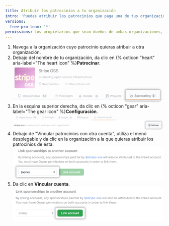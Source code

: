 ```yaml
---
title: Atribuir los patrocinios a tu organización
intro: 'Puedes atribuir los patrocinios que paga una de tus organizaciones a otra organización.'
versions:
  free-pro-team: '*'
permissions: Los propietarios que sean dueños de ambas organizaciones, pueden atribuir los patrocinios de una a otra de ellas.
---
```


1. Navega a la organización cuyo patrocinio quieras atribuir a otra organización.
1. Debajo del nombre de tu organización, da clic en {% octicon "heart" aria-label="The heart icon" %}**Patrocinar**. ![Pestaña de "Patrocinar"](/assets/images/help/sponsors/sponsoring-tab.png)
1. En la esquina superior derecha, da clic en {% octicon "gear" aria-label="The gear icon" %}**Configuración**. ![Botón de "Configuración"](/assets/images/help/sponsors/sponsoring-settings-button.png)
1. Debajo de "Vincular patrocinios con otra cuenta", utiliza el menú desplegable y da clic en la organización a la que quieras atribuir los patrocinios de ésta. ![Menú desplegable para seleccionar una cuenta](/assets/images/help/sponsors/select-an-account-drop-down.png)
1. Da clic en **Vincular cuenta**. ![Botón de "Vincular cuenta"](/assets/images/help/sponsors/link-account-button.png)